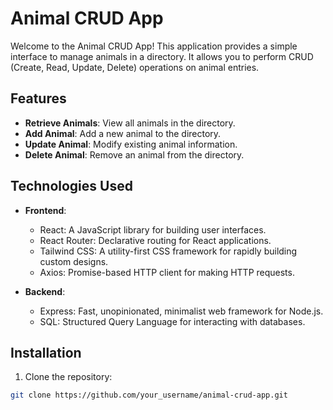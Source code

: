 # Animal CRUD App

Welcome to the Animal CRUD App! This application provides a simple interface to manage animals in a directory. It allows you to perform CRUD (Create, Read, Update, Delete) operations on animal entries.

## Features

- **Retrieve Animals**: View all animals in the directory.
- **Add Animal**: Add a new animal to the directory.
- **Update Animal**: Modify existing animal information.
- **Delete Animal**: Remove an animal from the directory.

## Technologies Used

- **Frontend**:
  - React: A JavaScript library for building user interfaces.
  - React Router: Declarative routing for React applications.
  - Tailwind CSS: A utility-first CSS framework for rapidly building custom designs.
  - Axios: Promise-based HTTP client for making HTTP requests.

- **Backend**:
  - Express: Fast, unopinionated, minimalist web framework for Node.js.
  - SQL: Structured Query Language for interacting with databases.

## Installation

1. Clone the repository:

```bash
git clone https://github.com/your_username/animal-crud-app.git

